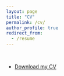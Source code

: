 ```yaml
---
layout: page
title: "CV"
permalink: /cv/
author_profile: true
redirect_from:
  - /resume
---
```


<object data="{{ site.url }}{{ site.baseurl }}/files/Industry_CV_MR.pdf" width="100%" 
height="600" type="application/pdf"></object>
<br>

- [Download my CV](/files/Industry_CV_MR.pdf)